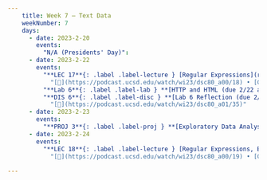```yaml
---
    title: Week 7 – Text Data
    weekNumber: 7
    days:
      - date: 2023-2-20
        events:
          "N/A (Presidents' Day)":
      - date: 2023-2-22
        events:
          "**LEC 17**{: .label .label-lecture } [Regular Expressions](resources/lectures/lec17/lec17.html)":
            "[🎥](https://podcast.ucsd.edu/watch/wi23/dsc80_a00/18) • [Ch. 8.1-8.2](https://notes.dsc80.com/content/08/introduction.html)"
          "**Lab 6**{: .label .label-lab } **[HTTP and HTML (due 2/22 at 4PM, no slip days)](https://github.com/dsc-courses/dsc80-2023-wi/blob/master/labs/06-http/lab.ipynb)**":
          "**DIS 6**{: .label .label-disc } **[Lab 6 Reflection (due 2/25)](https://www.gradescope.com/courses/478969/assignments/2689443/)**":
            "[🎥](https://podcast.ucsd.edu/watch/wi23/dsc80_a01/35)"
      - date: 2023-2-23
        events:
          "**PROJ 3**{: .label .label-proj } **[Exploratory Data Analysis 📊 (due 2/23, no checkpoint)](project3)**":
      - date: 2023-2-24
        events:
          "**LEC 18**{: .label .label-lecture } [Regular Expressions, Bag of Words](resources/lectures/lec18/lec18.html)":
            "[🎥](https://podcast.ucsd.edu/watch/wi23/dsc80_a00/19) • [Ch. 8.1-8.2](https://notes.dsc80.com/content/08/introduction.html)"
                
---
```

